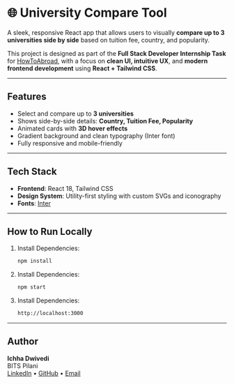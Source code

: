 # 🌐 University Compare Tool

A sleek, responsive React app that allows users to visually **compare up to 3 universities side by side** based on tuition fee, country, and popularity.

This project is designed as part of the **Full Stack Developer Internship Task** for [HowToAbroad](https://app.howtoabroad.com), with a focus on **clean UI, intuitive UX**, and **modern frontend development** using **React + Tailwind CSS**.

---

##  Features

-  Select and compare up to **3 universities**
-  Shows side-by-side details: **Country, Tuition Fee, Popularity**
-  Animated cards with **3D hover effects**
-  Gradient background and clean typography (Inter font)
-  Fully responsive and mobile-friendly

---

##  Tech Stack

- **Frontend**: React 18, Tailwind CSS  
- **Design System**: Utility-first styling with custom SVGs and iconography  
- **Fonts**: [Inter](https://fonts.google.com/specimen/Inter)

---

##  How to Run Locally

1. Install Dependencies:

   ```bash
   npm install
1. Install Dependencies:

   ```bash
   npm start

1. Install Dependencies:

   ```bash
   http://localhost:3000
---
##  Author

**Ichha Dwivedi**  
BITS Pilani  
[LinkedIn](https://www.linkedin.com/in/ichha-dwivedi-55b246288/) • [GitHub](https://github.com/ID-compiler) • [Email](work.ichhadwivedi.com)

  

